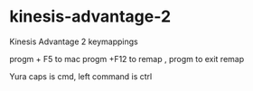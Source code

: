 # kinesis-advantage-2
Kinesis Advantage 2 keymappings

progm + F5 to mac
progm +F12 to remap , progm to exit remap

Yura caps is cmd, left command is ctrl
